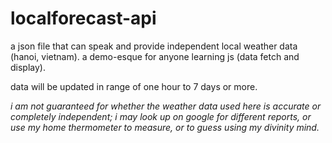 # localforecast-api
a json file that can speak and provide independent local weather data (hanoi, vietnam). a demo-esque for anyone learning js (data fetch and display).

data will be updated in range of one hour to 7 days or more.

*i am not guaranteed for whether the weather data used here is accurate or completely independent; i may look up on google for different reports, or use my home thermometer to measure, or to guess using my divinity mind.*
